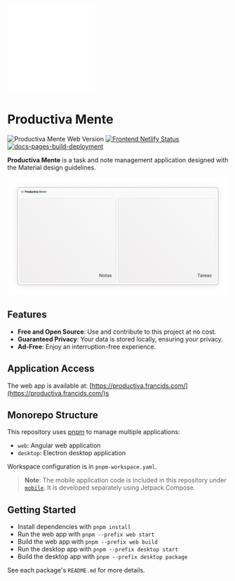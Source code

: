 ![Productiva Mente Icon](./resources/Icon.svg)

# Productiva Mente

![Productiva Mente Web Version](https://img.shields.io/badge/Productiva%20Mente%20Web-v1.3.1-6cfe8f)
[![Frontend Netlify Status](https://api.netlify.com/api/v1/badges/765e73e4-2d31-4ea1-958c-fea0d7118eaa/deploy-status)](https://app.netlify.com/sites/productiva-mente/deploys)
[![docs-pages-build-deployment](https://github.com/francids/productiva-mente/actions/workflows/pages/pages-build-deployment/badge.svg?branch=docs%2Fproduction)](https://github.com/francids/productiva-mente/actions/workflows/pages/pages-build-deployment)

**Productiva Mente** is a task and note management application designed with the Material design guidelines.

<picture>
  <source media="(prefers-color-scheme: light)" srcset="./resources/screenshots/Home%20screen%20(light).png">
  <source media="(prefers-color-scheme: dark)" srcset="./resources/screenshots/Home%20screen%20(dark).png">
  <img alt="Home screen" src="./resources/screenshots/Home%20screen%20(light).png">
</picture>

## Features

- **Free and Open Source**: Use and contribute to this project at no cost.
- **Guaranteed Privacy**: Your data is stored locally, ensuring your privacy.
- **Ad-Free**: Enjoy an interruption-free experience.

## Application Access

The web app is available at: [https://productiva.francids.com/](https://productiva.francids.com/)s

## Monorepo Structure

This repository uses [pnpm](https://pnpm.io/) to manage multiple applications:

- `web`: Angular web application
- `desktop`: Electron desktop application

Workspace configuration is in `pnpm-workspace.yaml`.

> **Note**: The mobile application code is included in this repository under [`mobile`](./mobile). It is developed separately using Jetpack Compose.

## Getting Started

- Install dependencies with `pnpm install`
- Run the web app with `pnpm --prefix web start`
- Build the web app with `pnpm --prefix web build`
- Run the desktop app with `pnpm --prefix desktop start`
- Build the desktop app with `pnpm --prefix desktop package`

See each package's `README.md` for more details.
